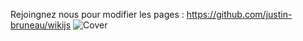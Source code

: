 Rejoingnez nous pour modifier les pages :
https://github.com/justin-bruneau/wikijs
![Cover](https://media.giphy.com/media/ads2QSp4JDdeg/giphy.gif)
